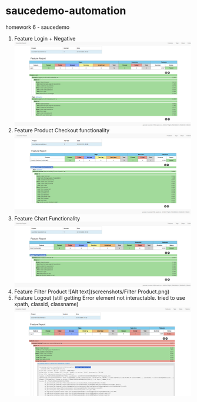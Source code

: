 # saucedemo-automation
homework 6 - saucedemo

1.	Feature Login + Negative
 ![Alt text](screenshots/Login.png)
2.	Feature Product Checkout functionality
 ![Alt text](screenshots/Product%20Checkout.png)
3.	Feature Chart Functionality
![Alt text](screenshots/Chart.png) 
4.	Feature Filter Product
 ![Alt text](screenshots/Filter Product.png) 
5.	Feature Logout (still getting Error element not interactable. tried to use xpath, classid, classname)
 ![Alt text](screenshots/Logout.png)
